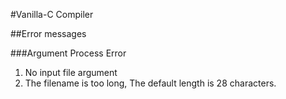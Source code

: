 #Vanilla-C Compiler


##Error messages

###Argument Process Error
1. No input file argument
2. The filename is too long, The default length is 28 characters.



